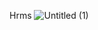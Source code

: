 Hrms
![Untitled (1)](https://user-images.githubusercontent.com/79469109/118707921-c72e5280-b823-11eb-8978-016c6ee073e0.png)

